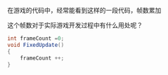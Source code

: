 在游戏的代码中，经常能看到这样的一段代码，帧数累加

这个帧数对于实际游戏开发过程中有什么用处呢？


```c#
int frameCount =0;
void FixedUpdate()
{
 	frameCount ++;   
}
```

